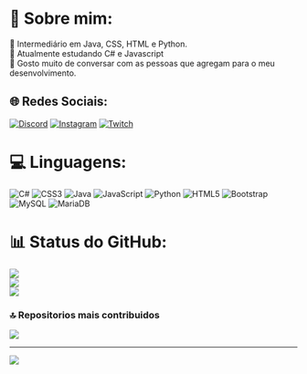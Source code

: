 # 💫 Sobre mim:
🔭 Intermediário em Java, CSS, HTML e Python.<br>🌱 Atualmente estudando C# e Javascript<br>💬 Gosto muito de conversar com as pessoas que agregam para o meu desenvolvimento.


## 🌐 Redes Sociais:
[![Discord](https://img.shields.io/badge/Discord-%237289DA.svg?logo=discord&logoColor=white)](https://discord.gg/Enzin#6266) [![Instagram](https://img.shields.io/badge/Instagram-%23E4405F.svg?logo=Instagram&logoColor=white)](https://instagram.com/enzin_grellmann) [![Twitch](https://img.shields.io/badge/Twitch-%239146FF.svg?logo=Twitch&logoColor=white)](https://twitch.tv/eznlowprecise) 

# 💻 Linguagens:
![C#](https://img.shields.io/badge/c%23-%23239120.svg?style=for-the-badge&logo=c-sharp&logoColor=white) ![CSS3](https://img.shields.io/badge/css3-%231572B6.svg?style=for-the-badge&logo=css3&logoColor=white) ![Java](https://img.shields.io/badge/java-%23ED8B00.svg?style=for-the-badge&logo=openjdk&logoColor=white) ![JavaScript](https://img.shields.io/badge/javascript-%23323330.svg?style=for-the-badge&logo=javascript&logoColor=%23F7DF1E) ![Python](https://img.shields.io/badge/python-3670A0?style=for-the-badge&logo=python&logoColor=ffdd54) ![HTML5](https://img.shields.io/badge/html5-%23E34F26.svg?style=for-the-badge&logo=html5&logoColor=white) ![Bootstrap](https://img.shields.io/badge/bootstrap-%238511FA.svg?style=for-the-badge&logo=bootstrap&logoColor=white) ![MySQL](https://img.shields.io/badge/mysql-%2300000f.svg?style=for-the-badge&logo=mysql&logoColor=white) ![MariaDB](https://img.shields.io/badge/MariaDB-003545?style=for-the-badge&logo=mariadb&logoColor=white)
# 📊 Status do GitHub:
![](https://github-readme-stats.vercel.app/api?username=byenzinnn&theme=dark&hide_border=false&include_all_commits=false&count_private=false)<br/>
![](https://github-readme-streak-stats.herokuapp.com/?user=byenzinnn&theme=dark&hide_border=false)<br/>
![](https://github-readme-stats.vercel.app/api/top-langs/?username=byenzinnn&theme=dark&hide_border=false&include_all_commits=false&count_private=false&layout=compact)

### 🔝 Repositorios mais contribuidos
![](https://github-contributor-stats.vercel.app/api?username=byenzinnn&limit=5&theme=dark&combine_all_yearly_contributions=true)

---
[![](https://visitcount.itsvg.in/api?id=byenzinnn&icon=0&color=0)](https://visitcount.itsvg.in)

<!-- Proudly created with GPRM ( https://gprm.itsvg.in ) -->
